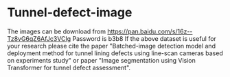 # Tunnel-defect-image
The images can be download from https://pan.baidu.com/s/16z--Tz8vG6qZ6AfJc3VCIg
Password is b3b8
If the above dataset is useful for your research please cite the paper "Batched-image detection model and deployment method for tunnel lining defects using line-scan cameras based on experiments study"
or paper "Image segmentation using Vision Transformer for tunnel defect assessment".
